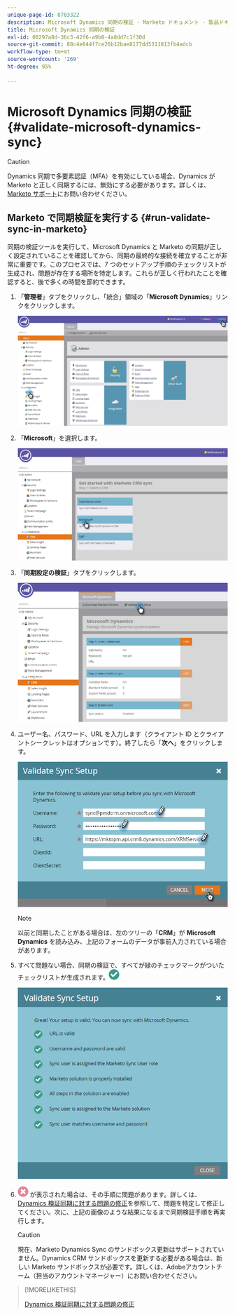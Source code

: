 ```yaml
---
unique-page-id: 8783322
description: Microsoft Dynamics 同期の検証 - Marketo ドキュメント - 製品ドキュメント
title: Microsoft Dynamics 同期の検証
exl-id: 00297a8d-36c3-42f6-a9b8-4a8dd7c1f30d
source-git-commit: 88c4e844f7ce26b12bae8177dd5311813fb4adcb
workflow-type: tm+mt
source-wordcount: '269'
ht-degree: 95%

---
```


# Microsoft Dynamics 同期の検証 {#validate-microsoft-dynamics-sync}

>[!CAUTION]
>
>Dynamics 同期で多要素認証（MFA）を有効にしている場合、Dynamics が Marketo と正しく同期するには、無効にする必要があります。詳しくは、[Marketo サポート](https://nation.marketo.com/t5/Support/ct-p/Support)にお問い合わせください。

## Marketo で同期検証を実行する {#run-validate-sync-in-marketo}

同期の検証ツールを実行して、Microsoft Dynamics と Marketo の同期が正しく設定されていることを確認してから、同期の最終的な接続を確立することが非常に重要です。このプロセスでは、7 つのセットアップ手順のチェックリストが生成され、問題が存在する場所を特定します。これらが正しく行われたことを確認すると、後で多くの時間を節約できます。

1. 「**管理者**」タブをクリックし、「統合」領域の「**Microsoft Dynamics**」リンクをクリックします。

   ![](assets/image2015-9-28-16-3a7-3a51.png)

1. 「**Microsoft**」を選択します。

   ![](assets/image2015-9-28-16-3a10-3a47.png)

1. 「**同期設定の検証**」タブをクリックします。

   ![](assets/image2015-9-28-16-3a11-3a45.png)

1. ユーザー名、パスワード、URL を入力します（クライアント ID とクライアントシークレットはオプションです）。終了したら「**次へ**」をクリックします。

   ![](assets/four-1.png)

   >[!NOTE]
   >
   >以前と同期したことがある場合は、左のツリーの「**CRM**」が **Microsoft Dynamics** を読み込み、上記のフォームのデータが事前入力されている場合があります。

1. すべて問題ない場合、同期の検証で、すべてが緑のチェックマークがついたチェックリストが生成されます。![-](assets/check.png)

   ![](assets/image2015-9-22-15-3a58-3a12.png)

1. ![-](assets/delete.png) が表示された場合は、その手順に問題があります。詳しくは、[Dynamics 検証同期に対する問題の修正](/help/marketo/product-docs/crm-sync/microsoft-dynamics-sync/sync-setup/validate-microsoft-dynamics-sync/fix-dynamics-validation-sync-issues.md)を参照して、問題を特定して修正してください。次に、上記の画像のような結果になるまで同期検証手順を再実行します。

   >[!CAUTION]
   >
   >現在、Marketo Dynamics Sync のサンドボックス更新はサポートされていません。Dynamics CRM サンドボックスを更新する必要がある場合は、新しい Marketo サンドボックスが必要です。詳しくは、Adobeアカウントチーム（担当のアカウントマネージャー）にお問い合わせください。

>[!MORELIKETHIS]
>
>[Dynamics 検証同期に対する問題の修正](/help/marketo/product-docs/crm-sync/microsoft-dynamics-sync/sync-setup/validate-microsoft-dynamics-sync/fix-dynamics-validation-sync-issues.md)
